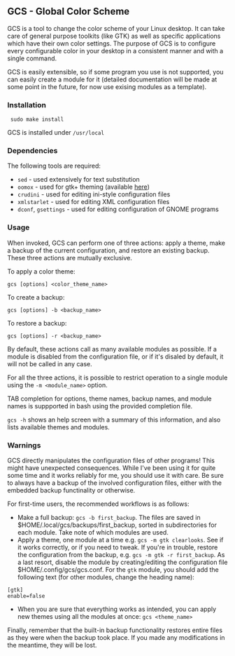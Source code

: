 ## GCS - Global Color Scheme

GCS is a tool to change the color scheme of your Linux desktop. It can take care of general purpose toolkits (like GTK) as well as specific applications which have their own color settings. The purpose of GCS is to configure every configurable color in your desktop in a consistent
manner and with a single command.

GCS is easily extensible, so if some program you use is not supported, you can easily create a module for it (detailed documentation will be made at some point in the future, for now use exising modules as a template).

### Installation
``` sudo make install```

GCS is installed under ```/usr/local```

### Dependencies
The following tools are required:

* ```sed``` - used extensively for text substitution
* ```oomox``` - used for gtk+ theming (available [here](https://github.com/actionless/oomox))
* ```crudini``` - used for editing ini-style configuration files
* ```xmlstarlet``` - used for editing XML configuration files
* ```dconf```, ```gsettings``` - used for editing configuration of GNOME programs

### Usage
When invoked, GCS can perform one of three actions: apply a theme, make a backup of the current configuration, and restore an existing backup. These three actions are mutually exclusive.

To apply a color theme:
```
gcs [options] <color_theme_name>
```

To create a backup:
```
gcs [options] -b <backup_name>
```

To restore a backup:
```
gcs [options] -r <backup_name>
```

By default, these actions call as many available modules as possible. If a module is disabled from the configuration file, or if it's disaled by default, it will not be called in any case.

For all the three actions, it is possible to restrict operation to a single module using the ```-m <module_name>``` option.

TAB completion for options, theme names, backup names, and module names is suppported in bash using the provided completion file.


```gcs -h``` shows an help screen with a summary of this information, and also lists available themes and modules.


### Warnings

GCS directly manipulates the configuration files of other programs!
This might have unexpected consequences. While I've been using it for quite some time and it works reliably for me, you should use it with care. Be sure to always have a backup of the involved configuration files, either with the embedded backup functinality or otherwise.

For first-time users, the recommended workflows is as follows:

* Make a full backup: ```gcs -b first_backup```. The files are saved in $HOME/.local/gcs/backups/first_backup, sorted in subdirectories for each module. Take note of which modules are used.
* Apply a theme, one module at a time e.g. ```gcs -m gtk clearlooks```. See if it works correctly, or if you need to tweak. If you're in trouble, restore the configuration from the backup, e.g. ```gcs -m gtk -r first_backup```. As a last resort, disable the module by creating/editing the configuration file $HOME/.config/gcs/gcs.conf. For the ```gtk``` module, you should add the following text (for other modules, change the heading name):
```
[gtk]
enable=false
```
* When you are sure that everything works as intended, you can apply new themes using all the modules at once: ```gcs <theme_name>```

Finally, remember that the built-in backup functionality restores entire files as they were when the backup took place. If you made any modifications in the meantime, they will be lost.

